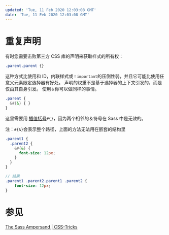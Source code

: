 ```yaml
---
updated: 'Tue, 11 Feb 2020 12:03:08 GMT'
date: 'Tue, 11 Feb 2020 12:03:08 GMT'
---
```


# 重复声明

有时您需要击败第三方 CSS 库的声明来获取样式的所有权：

```css
.parent.parent {}
```

这种方式比使用和 ID，内联样式或`！important`的压倒性弱，并且它可能比使用任意父元素限定选择器有好处。 声明的权重不是基于选择器的上下文引发的，而是仅由其自身引发。 使用`＆`你可以做同样的事情。

```scss
.parent {
  &#{&} { }
}
```

这里需要用 [插值括号](http://webdesign.tutsplus.com/tutorials/all-you-ever-need-to-know-about-sass-interpolation--cms-21375)`#{}`，因为两个相邻的＆符号在 Sass 中是无效的。

注：`#{&}`会表示整个路径，上面的方法无法用在嵌套的结构里

```scss
.parent1 {
  .parent2 { 
    &#{&} {
      font-size: 12px;
    }
  }
}

// 结果
.parent1 .parent2.parent1 .parent2 {
	font-size: 12px;
}
```

# 参见

[The Sass Ampersand | CSS-Tricks](https://css-tricks.com/the-sass-ampersand/)
